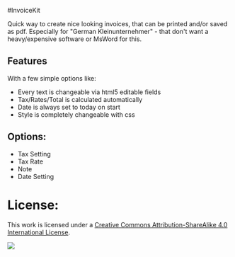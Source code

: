#InvoiceKit

Quick way to create nice looking invoices, that can be printed and/or saved as pdf. Especially for "German Kleinunternehmer" - that don't want a heavy/expensive software or MsWord for this.

## Features
With a few simple options like:
- Every text is changeable via html5 editable fields
- Tax/Rates/Total is calculated automatically
- Date is always set to today on start
- Style is completely changeable with css

## Options:
- Tax Setting
- Tax Rate
- Note
- Date Setting

# License:
This work is licensed under a [Creative Commons Attribution-ShareAlike 4.0 International License](http://creativecommons.org/licenses/by-sa/4.0/).

[ ![](https://i.creativecommons.org/l/by-sa/4.0/88x31.png)](http://creativecommons.org/licenses/by-sa/4.0/)
